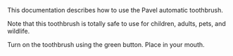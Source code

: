 This documentation describes how to use the Pavel automatic toothbrush.

Note that this toothbrush is totally safe to use for children, adults, pets, and wildlife.

Turn on the toothbrush using the green button. Place in your mouth.